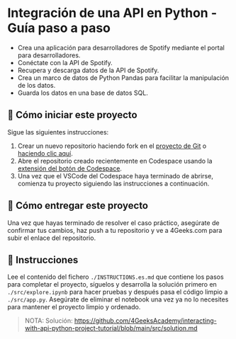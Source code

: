 <!-- hide -->
# Integración de una API en Python - Guía paso a paso
<!-- endhide -->

- Crea una aplicación para desarrolladores de Spotify mediante el portal para desarrolladores.
- Conéctate con la API de Spotify.
- Recupera y descarga datos de la API de Spotify.
- Crea un marco de datos de Python Pandas para facilitar la manipulación de los datos.
- Guarda los datos en una base de datos SQL.

## 🌱  Cómo iniciar este proyecto

Sigue las siguientes instrucciones:

1. Crear un nuevo repositorio haciendo fork en el [proyecto de Git](https://github.com/4GeeksAcademy/interacting-with-api-python-project-tutorial) o [haciendo clic aquí](https://github.com/4GeeksAcademy/interacting-with-api-python-project-tutorial/fork).
2. Abre el repositorio creado recientemente en Codespace usando la [extensión del botón de Codespace](https://docs.github.com/en/codespaces/developing-in-codespaces/creating-a-codespace-for-a-repository#creating-a-codespace-for-a-repository).
3. Una vez que el VSCode del Codespace haya terminado de abrirse, comienza tu proyecto siguiendo las instrucciones a continuación.

## 🚛 Cómo entregar este proyecto

Una vez que hayas terminado de resolver el caso práctico, asegúrate de confirmar tus cambios, haz push a tu repositorio y ve a 4Geeks.com para subir el enlace del repositorio.

## 📝 Instrucciones

Lee el contenido del fichero `./INSTRUCTIONS.es.md` que contiene los pasos para completar el proyecto, síguelos y desarrolla la solución primero en `./src/explore.ipynb` para hacer pruebas y después pasa el código limpio a `./src/app.py`. Asegúrate de eliminar el notebook una vez ya no lo necesites para mantener el proyecto limpio y ordenado.

> NOTA: Solución: https://github.com/4GeeksAcademy/interacting-with-api-python-project-tutorial/blob/main/src/solution.md